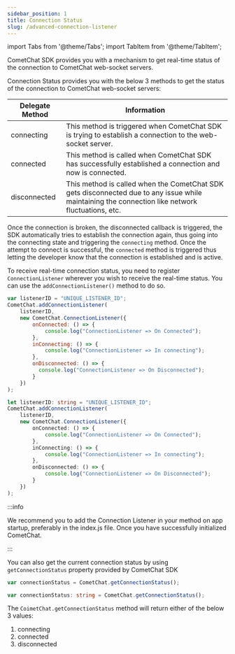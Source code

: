 ```yaml
---
sidebar_position: 1
title: Connection Status
slug: /advanced-connection-listener
---
```


import Tabs from '@theme/Tabs';
import TabItem from '@theme/TabItem';


CometChat SDK provides you with a mechanism to get real-time status of the connection to CometChat web-socket servers.

Connection Status provides you with the below 3 methods to get the status of the connection to CometChat web-socket servers:

| Delegate Method | Information | 
| ---- | ---- | 
| connecting | This method is triggered when CometChat SDK is trying to establish a connection to the web-socket server. | 
| connected | This method is called when CometChat SDK has successfully established a connection and now is connected. | 
| disconnected | This method is called when the CometChat SDK gets disconnected due to any issue while maintaining the connection like network fluctuations, etc. | 


Once the connection is broken, the disconnected callback is triggered, the SDK automatically tries to establish the connection again, thus going into the connecting state and triggering the `connecting` method. Once the attempt to connect is successful, the `connected` method is triggered thus letting the developer know that the connection is established and is active.

To receive real-time connection status, you need to register `ConnectionListener` wherever you wish to receive the real-time status. You can use the `addConnectionListener()` method to do so.

<Tabs>
<TabItem value="1" label="Javascript">

```Javascript
var listenerID = "UNIQUE_LISTENER_ID";
CometChat.addConnectionListener(
    listenerID,
    new CometChat.ConnectionListener({
        onConnected: () => {
            console.log("ConnectionListener => On Connected");
        },
        inConnecting: () => {
            console.log("ConnectionListener => In connecting");
        },
        onDisconnected: () => {
          console.log("ConnectionListener => On Disconnected");
        }
    })
);
```

</TabItem>

<TabItem value="2" label="Typescript">

```Typescript
let listenerID: string = "UNIQUE_LISTENER_ID";
CometChat.addConnectionListener(
    listenerID,
    new CometChat.ConnectionListener({
        onConnected: () => {
            console.log("ConnectionListener => On Connected");
        },
        inConnecting: () => {
            console.log("ConnectionListener => In connecting");
        },
        onDisconnected: () => {
            console.log("ConnectionListener => On Disconnected");
        }
    })
);
```

</TabItem>
</Tabs>

:::info

We recommend you to add the Connection Listener in your method on app startup, preferably in the index.js file. Once you have successfully initialized CometChat.

:::


You can also get the current connection status by using `getConnectionStatus` property provided by CometChat SDK

<Tabs>
<TabItem value="1" label="Javascript">

```Javascript
var connectionStatus = CometChat.getConnectionStatus();
```

</TabItem>

<TabItem value="2" label="Typescript">

```Typescript
var connectionStatus: string = CometChat.getConnectionStatus();
```

</TabItem>
</Tabs>



The `CoimetChat.getConnectionStatus` method will return either of the below 3 values:

1. connecting
2. connected
3. disconnected